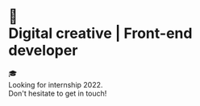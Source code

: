 # 👋 <br> Digital creative | Front-end developer

🎓 <br>
Looking for internship 2022.  <br>
Don't hesitate to get in touch!
